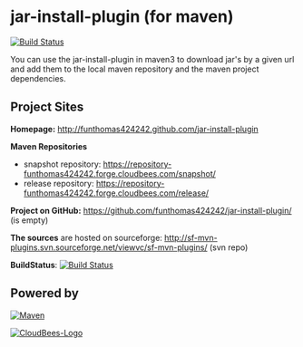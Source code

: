 # jar-install-plugin (for maven)

[![Build Status](https://travis-ci.org/FunThomas424242/jar-install-plugin.svg?branch=master)](https://travis-ci.org/FunThomas424242/jar-install-plugin)

You can use the jar-install-plugin in maven3 to download jar's by a given url 
and add them to the local maven repository and the maven project dependencies.

## Project Sites


**Homepage:** http://funthomas424242.github.com/jar-install-plugin

**Maven Repositories**

 - snapshot repository: https://repository-funthomas424242.forge.cloudbees.com/snapshot/
 - release repository: https://repository-funthomas424242.forge.cloudbees.com/release/

**Project on GitHub:** https://github.com/funthomas424242/jar-install-plugin/ (is empty)

**The sources** are hosted on sourceforge: 
http://sf-mvn-plugins.svn.sourceforge.net/viewvc/sf-mvn-plugins/ (svn repo)

**BuildStatus**: [![Build Status](https://funthomas424242.ci.cloudbees.com/buildStatus/icon?job=jar-install-plugin)](https://funthomas424242.ci.cloudbees.com/job/jar-install-plugin/)


## Powered by


[![Maven](http://maven.apache.org/images/logos/maven-feather.png)](http://maven.apache.org)

[![CloudBees-Logo](http://www.cloudbees.com/sites/default/files/Button-Powered-by-CB.png)](http://www.cloudbees.com)

